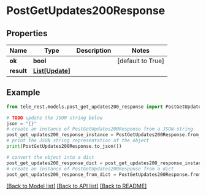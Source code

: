 # PostGetUpdates200Response


## Properties

Name | Type | Description | Notes
------------ | ------------- | ------------- | -------------
**ok** | **bool** |  | [default to True]
**result** | [**List[Update]**](Update.md) |  | 

## Example

```python
from tele_rest.models.post_get_updates200_response import PostGetUpdates200Response

# TODO update the JSON string below
json = "{}"
# create an instance of PostGetUpdates200Response from a JSON string
post_get_updates200_response_instance = PostGetUpdates200Response.from_json(json)
# print the JSON string representation of the object
print(PostGetUpdates200Response.to_json())

# convert the object into a dict
post_get_updates200_response_dict = post_get_updates200_response_instance.to_dict()
# create an instance of PostGetUpdates200Response from a dict
post_get_updates200_response_from_dict = PostGetUpdates200Response.from_dict(post_get_updates200_response_dict)
```
[[Back to Model list]](../README.md#documentation-for-models) [[Back to API list]](../README.md#documentation-for-api-endpoints) [[Back to README]](../README.md)


